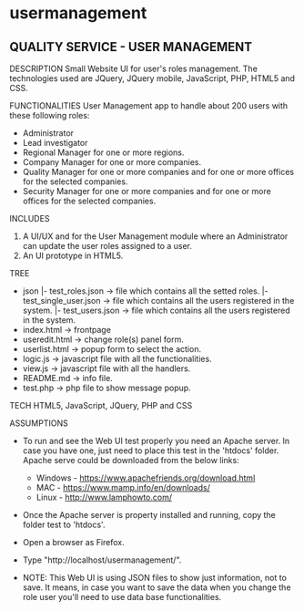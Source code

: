# usermanagement

QUALITY SERVICE - USER MANAGEMENT
---------------------------------
DESCRIPTION
Small Website UI for user's roles management. The technologies used are JQuery, JQuery mobile, JavaScript, PHP, HTML5 and CSS.

FUNCTIONALITIES
User Management app to handle about 200 users with these following roles:
-	Administrator
-	Lead investigator
-	Regional Manager for one or more regions.
-	Company Manager for one or more companies.
-	Quality Manager for one or more companies and for one or more offices for the selected companies.
-	Security Manager for one or more companies and for one or more offices for the selected companies.

INCLUDES
1.	A UI/UX and for the User Management module where an Administrator can update the user roles assigned to a user.
2.	An UI prototype in HTML5.

TREE
- json
	|- test_roles.json -> file which contains all the setted roles.
	|- test_single_user.json -> file which contains all the users registered in the system.
	|- test_users.json -> file which contains all the users registered in the system.
- index.html -> frontpage
- useredit.html -> change role(s) panel form.
- userlist.html -> popup form to select the action.
- logic.js -> javascript file with all the functionalities.
- view.js -> javascript file with all the handlers.
- README.md -> info file.
- test.php -> php file to show message popup.

TECH
HTML5, JavaScript, JQuery, PHP and CSS

ASSUMPTIONS
- To run and see the Web UI test properly you need an Apache server. In case you have one, just need to place this test in the 'htdocs' folder. Apache serve could be downloaded from the below links:
  
  * Windows - https://www.apachefriends.org/download.html
  * MAC - https://www.mamp.info/en/downloads/
  * Linux - http://www.lamphowto.com/
  
- Once the Apache server is property installed and running, copy the folder test to 'htdocs'.

- Open a browser as Firefox.

- Type "http://localhost/usermanagement/".

- NOTE: This Web UI is using JSON files to show just information, not to save. It means, in case you want to save the data when you
  change the role user you'll need to use data base functionalities.

